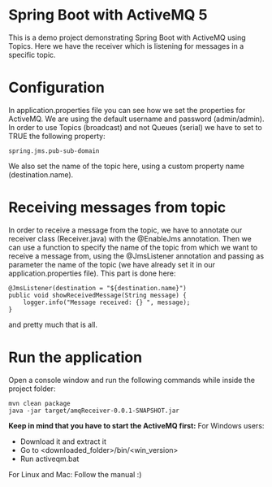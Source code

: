 # Spring Boot with ActiveMQ 5
This is a demo project demonstrating Spring Boot with ActiveMQ using Topics.
Here we have the receiver which is listening for messages in a specific topic.

# Configuration
In application.properties file you can see how we set the properties for ActiveMQ.
We are using the default username and password (admin/admin).
In order to use Topics (broadcast) and not Queues (serial) we have to set to TRUE the following property:
```
spring.jms.pub-sub-domain
```
We also set the name of the topic here, using a custom property name (destination.name).

# Receiving messages from topic
In order to receive a message from the topic, we have to annotate our receiver class (Receiver.java) with the @EnableJms annotation. 
Then we can use a function to specify the name of the topic from which we want to receive a message from, using the @JmsListener annotation and passing
as parameter the name of the topic (we have already set it in our application.properties file).
This part is done here:
```
@JmsListener(destination = "${destination.name}")
public void showReceivedMessage(String message) {
	logger.info("Message received: {} ", message);
}
```
and pretty much that is all. 

# Run the application
Open a console window and run the following commands while inside the project folder:
```
mvn clean package
java -jar target/amqReceiver-0.0.1-SNAPSHOT.jar
```

**Keep in mind that you have to start the ActiveMQ first:**
For Windows users:
- Download it and extract it
- Go to <downloaded_folder>/bin/<win_version>
- Run activeqm.bat 

For Linux and Mac:
Follow the manual :)